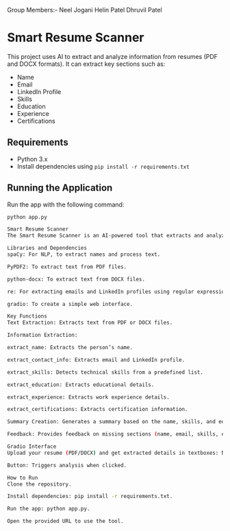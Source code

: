 Group Members:-
Neel Jogani
Helin Patel
Dhruvil Patel


# Smart Resume Scanner

This project uses AI to extract and analyze information from resumes (PDF and DOCX formats). It can extract key sections such as:

- Name
- Email
- LinkedIn Profile
- Skills
- Education
- Experience
- Certifications

## Requirements

- Python 3.x
- Install dependencies using `pip install -r requirements.txt`

## Running the Application

Run the app with the following command:

```bash
python app.py

Smart Resume Scanner
The Smart Resume Scanner is an AI-powered tool that extracts and analyzes key sections from resumes in PDF or DOCX formats. It provides feedback on missing sections and generates a summary based on the resume content.

Libraries and Dependencies
spaCy: For NLP, to extract names and process text.

PyPDF2: To extract text from PDF files.

python-docx: To extract text from DOCX files.

re: For extracting emails and LinkedIn profiles using regular expressions.

gradio: To create a simple web interface.

Key Functions
Text Extraction: Extracts text from PDF or DOCX files.

Information Extraction:

extract_name: Extracts the person’s name.

extract_contact_info: Extracts email and LinkedIn profile.

extract_skills: Detects technical skills from a predefined list.

extract_education: Extracts educational details.

extract_experience: Extracts work experience details.

extract_certifications: Extracts certification information.

Summary Creation: Generates a summary based on the name, skills, and education.

Feedback: Provides feedback on missing sections (name, email, skills, etc.).

Gradio Interface
Upload your resume (PDF/DOCX) and get extracted details in textboxes: Name, Email, LinkedIn, Skills, Education, Experience, Certifications, and Feedback on missing sections.

Button: Triggers analysis when clicked.

How to Run
Clone the repository.

Install dependencies: pip install -r requirements.txt.

Run the app: python app.py.

Open the provided URL to use the tool.
